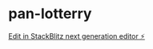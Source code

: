 # pan-lotterry

[Edit in StackBlitz next generation editor ⚡️](https://stackblitz.com/~/github.com/codexxxhost2024/pan-lotterry)